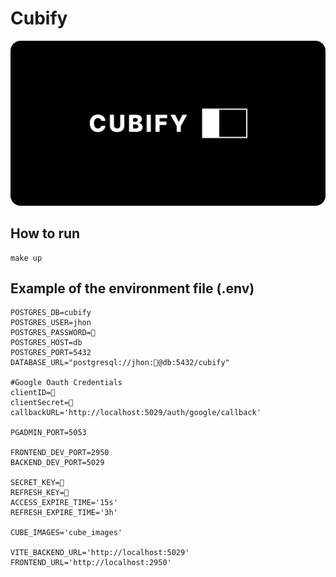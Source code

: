 # Cubify

<div>
    <img src="readmeMaterials/cubifyPoster.png">
</div>

## How to run

```
make up
```

## Example of the environment file (.env)

```
POSTGRES_DB=cubify
POSTGRES_USER=jhon
POSTGRES_PASSWORD=🤫
POSTGRES_HOST=db
POSTGRES_PORT=5432
DATABASE_URL="postgresql://jhon:🤫@db:5432/cubify"

#Google Oauth Credentials
clientID=🤫
clientSecret=🤫
callbackURL='http://localhost:5029/auth/google/callback'

PGADMIN_PORT=5053

FRONTEND_DEV_PORT=2950
BACKEND_DEV_PORT=5029

SECRET_KEY=🤫
REFRESH_KEY=🤫
ACCESS_EXPIRE_TIME='15s'
REFRESH_EXPIRE_TIME='3h'

CUBE_IMAGES='cube_images'

VITE_BACKEND_URL='http://localhost:5029'
FRONTEND_URL='http://localhost:2950'

```
